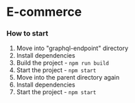 # E-commerce

### How to start

1. Move into "graphql-endpoint" directory
1. Install dependencies
1. Build the project - `npm run build`
1. Start the project - `npm start`
1. Move into the parent directory again
1. Install dependencies
1. Start the project - `npm start`
